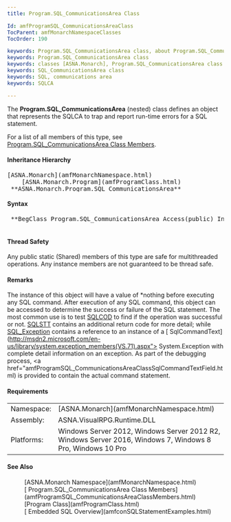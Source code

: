 ```yaml
---
title: Program.SQL_CommunicationsArea Class

Id: amfProgramSQL_CommunicationsAreaClass
TocParent: amfMonarchNamespaceClasses
TocOrder: 190

keywords: Program.SQL_CommunicationsArea class, about Program.SQL_CommunicationsArea class
keywords: Program.SQL_CommunicationsArea class
keywords: classes [ASNA.Monarch], Program.SQL_CommunicationsArea class
keywords: SQL_CommunicationsArea class
keywords: SQL, communications area
keywords: SQLCA

---
```


The **Program.SQL_CommunicationsArea** (nested) class defines an object that represents the SQLCA to trap and report run-time errors for a SQL statement.

For a list of all members of this type, see [ Program.SQL_CommunicationsArea Class Members](amfProgramSQL_CommunicationsAreaClassMembers.html).
<!--mine -->

#### Inheritance Hierarchy
<pre style="height: 47px">[ASNA.Monarch](amfMonarchNamespace.html)
    [ASNA.Monarch.Program](amfProgramClass.html)
 **ASNA.Monarch.Program.SQL_CommunicationsArea** </pre>

#### Syntax
<pre class="syntax">
 **BegClass Program.SQL_CommunicationsArea Access(public) Inherits ASNA.Monarch.Program** 
      </pre>

#### Thread Safety
Any public static (Shared) members of this type are safe for multithreaded operations. Any instance members are not guaranteed to be thread safe.

#### Remarks
The instance of this object will have a value of *nothing before executing any SQL command. After execution of any SQL command, this object can be accessed to determine the success or failure of the SQL statement. The most common use is to test [ SQLCOD](amfProgramSQL_CommunicationsAreaClassSQLCODField.html) to find if the operation was successful or not. [ SQLSTT](amfProgramSQL_CommunicationsAreaClassSQLSTTField.html) contains an additional return code for more detail; while [ SQL_Exception](amfProgramSQL_CommunicationsAreaClassSQL_ExceptionField.html) contains a reference to an instance of a [ SqlCommandText](http://msdn2.microsoft.com/en-us/library/system.exception_members(VS.71).aspx"> System.Exception</a> with complete detail information on an exception. As part of the debugging process, <a href="amfProgramSQL_CommunicationsAreaClassSqlCommandTextField.html) is provided to contain the actual command statement.

#### Requirements
<table class="dttable" cellspacing="0" cellpadding="4" width="60%">
           <colgroup>
            <col width="15%" style="font-weight:bold" />
            <col width="85%" />
          </colgroup>
          <tr>
            <td>Namespace:</td>
            <td>[ASNA.Monarch](amfMonarchNamespace.html)</td>
          </tr>
          <tr>
            <td>Assembly:</td>
            <td>ASNA.VisualRPG.Runtime.DLL</td>
          </tr>
         <tr>
            <td>Platforms:</td>
            <td> Windows Server 2012, Windows Server 2012 R2, Windows Server 2016, Windows 7, Windows 8 Pro, Windows 10 Pro</td>
         </tr>
</table>

#### See Also
<dl>
        <dd>[ASNA.Monarch
        Namespace](amfMonarchNamespace.html)</dd>
        <dd>[
        Program.SQL_CommunicationsArea Class Members](amfProgramSQL_CommunicationsAreaClassMembers.html)</dd>
        <dd>[Program
        Class](amfProgramClass.html)</dd>
        <dd>[
        Embedded SQL Overview](amfconSQLStatementExamples.html)</dd></dl>

